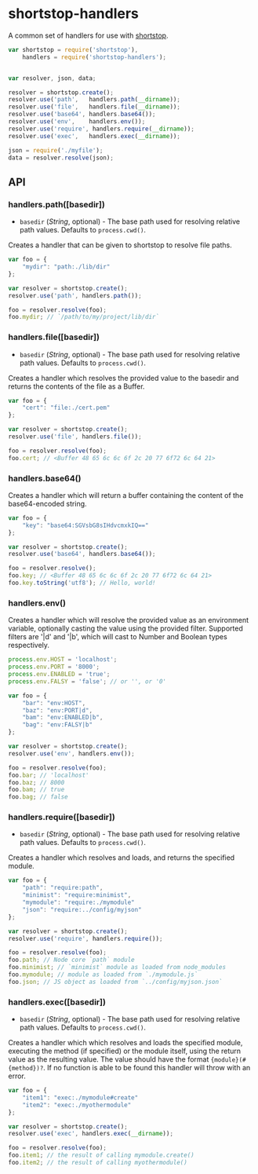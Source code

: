 # shortstop-handlers

A common set of handlers for use with [shortstop](https://github.com/paypal/shortstop).

```javascript
var shortstop = require('shortstop'),
    handlers = require('shortstop-handlers');


var resolver, json, data;

resolver = shortstop.create();
resolver.use('path',   handlers.path(__dirname));
resolver.use('file',   handlers.file(__dirname));
resolver.use('base64', handlers.base64());
resolver.use('env',    handlers.env());
resolver.use('require', handlers.require(__dirname));
resolver.use('exec',   handlers.exec(__dirname));

json = require('./myfile');
data = resolver.resolve(json);
```

## API
### handlers.path([basedir])

* `basedir` (*String*, optional) - The base path used for resolving relative path values. Defaults to `process.cwd()`.

Creates a handler that can be given to shortstop to resolve file paths.

```javascript
var foo = {
    "mydir": "path:./lib/dir"
};

var resolver = shortstop.create();
resolver.use('path', handlers.path());

foo = resolver.resolve(foo);
foo.mydir; // `/path/to/my/project/lib/dir`
```



### handlers.file([basedir])

* `basedir` (*String*, optional) - The base path used for resolving relative path values. Defaults to `process.cwd()`.

Creates a handler which resolves the provided value to the basedir and returns the contents of the file as a Buffer.

```javascript
var foo = {
    "cert": "file:./cert.pem"
};

var resolver = shortstop.create();
resolver.use('file', handlers.file());

foo = resolver.resolve(foo);
foo.cert; // <Buffer 48 65 6c 6c 6f 2c 20 77 6f72 6c 64 21>
```


### handlers.base64()

Creates a handler which will return a buffer containing the content of the base64-encoded string.

```javascript
var foo = {
    "key": "base64:SGVsbG8sIHdvcmxkIQ=="
};

var resolver = shortstop.create();
resolver.use('base64', handlers.base64());

foo = resolver.resolve();
foo.key; // <Buffer 48 65 6c 6c 6f 2c 20 77 6f72 6c 64 21>
foo.key.toString('utf8'); // Hello, world!
```

### handlers.env()

Creates a handler which will resolve the provided value as an environment variable, optionally casting the value using the provided filter. Supported filters are '|d' and '|b', which will cast to Number and Boolean types respectively.

```javascript
process.env.HOST = 'localhost';
process.env.PORT = '8000';
process.env.ENABLED = 'true'; 
process.env.FALSY = 'false'; // or '', or '0'

var foo = {
    "bar": "env:HOST",
    "baz": "env:PORT|d",
    "bam": "env:ENABLED|b",
    "bag": "env:FALSY|b"
};

var resolver = shortstop.create();
resolver.use('env', handlers.env());

foo = resolver.resolve(foo);
foo.bar; // 'localhost'
foo.baz; // 8000
foo.bam; // true
foo.bag; // false
```


### handlers.require([basedir])

* `basedir` (*String*, optional) - The base path used for resolving relative path values. Defaults to `process.cwd()`.

Creates a handler which resolves and loads, and returns the specified module. 

```javascript
var foo = {
    "path": "require:path",
    "minimist": "require:minimist",
    "mymodule": "require:./mymodule"
    "json": "require:../config/myjson"
};

var resolver = shortstop.create();
resolver.use('require', handlers.require());

foo = resolver.resolve(foo);
foo.path; // Node core `path` module
foo.minimist; // `minimist` module as loaded from node_modules
foo.mymodule; // module as loaded from `./mymodule.js`
foo.json; // JS object as loaded from `../config/myjson.json`
```


### handlers.exec([basedir])

* `basedir` (*String*, optional) - The base path used for resolving relative path values. Defaults to `process.cwd()`.

Creates a handler which which resolves and loads the specified module, executing the method (if specified) or the module itself, using the return value as the resulting value. The value should have the format `{module}(#{method})?`. If no function is able to be found this handler will throw with an error.
```javascript
var foo = {
    "item1": "exec:./mymodule#create"
    "item2": "exec:./myothermodule"
};

var resolver = shortstop.create();
resolver.use('exec', handlers.exec(__dirname));

foo = resolver.resolve(foo);
foo.item1; // the result of calling mymodule.create()
foo.item2; // the result of calling myothermodule()
```

